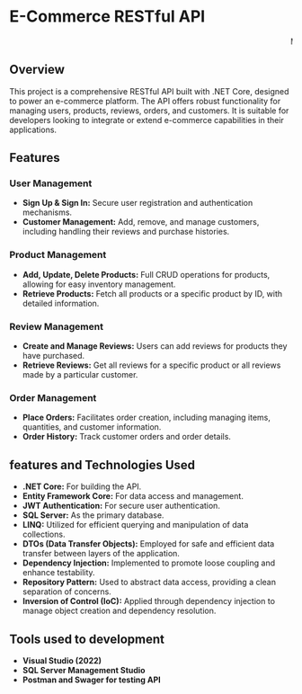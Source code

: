 # E-Commerce RESTful API
<marquee>Movable text example using the HTML marquee tag!</marquee>
## Overview
This project is a comprehensive RESTful API built with .NET Core, designed to power an e-commerce platform. The API offers robust functionality for managing users, products, reviews, orders, and customers. It is suitable for developers looking to integrate or extend e-commerce capabilities in their applications.

## Features

### User Management
- **Sign Up & Sign In:** Secure user registration and authentication mechanisms.
- **Customer Management:** Add, remove, and manage customers, including handling their reviews and purchase histories.

### Product Management
- **Add, Update, Delete Products:** Full CRUD operations for products, allowing for easy inventory management.
- **Retrieve Products:** Fetch all products or a specific product by ID, with detailed information.

### Review Management
- **Create and Manage Reviews:** Users can add reviews for products they have purchased.
- **Retrieve Reviews:** Get all reviews for a specific product or all reviews made by a particular customer.

### Order Management
- **Place Orders:** Facilitates order creation, including managing items, quantities, and customer information.
- **Order History:** Track customer orders and order details.

## features and Technologies Used
- **.NET Core:** For building the API.
- **Entity Framework Core:** For data access and management.
- **JWT Authentication:** For secure user authentication.
- **SQL Server:** As the primary database.
- **LINQ:** Utilized for efficient querying and manipulation of data collections.
- **DTOs (Data Transfer Objects):** Employed for safe and efficient data transfer between layers of the application.
- **Dependency Injection:** Implemented to promote loose coupling and enhance testability.
- **Repository Pattern:** Used to abstract data access, providing a clean separation of concerns.
- **Inversion of Control (IoC):** Applied through dependency injection to manage object creation and dependency resolution.

## Tools used to development
- **Visual Studio (2022)**
- **SQL Server Management Studio**
- **Postman and Swager for testing API**

